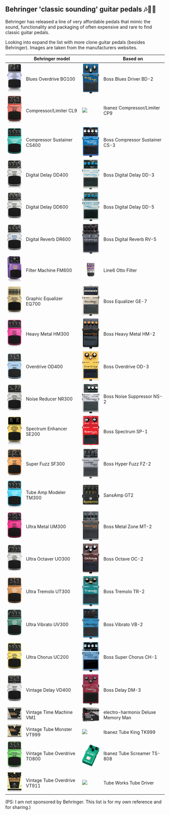 ## Behringer 'classic sounding' guitar pedals :notes::guitar::metal:

Behringer has released a line of very affordable pedals that mimic the sound, functionality and packaging of often expensive and rare to find classic guitar pedals.

Looking into expand the list with more clone guitar pedals (besides Behringer). Images are taken from the manufacturers websites.

|   |  Behringer model                   |                              | Based on
| - | ---------------------------------- | ---------------------------- | - |
| <img src=media/BO100.png  width="100">   | Blues Overdrive BO100      | <img src=media/BD-2.jpg  width="100"> | Boss Blues Driver BD-2
| <img src=media/CL9.png  width="100">   | Compressor/Limiter CL9       | <img src=media/CP9.jpg  width="100"> | Ibanez Compressor/Limiter CP9
| <img src=media/CS400.png  width="100"> | Compressor Sustainer CS400   | <img src=media/CS-3.jpg  width="100"> | Boss Compressor Sustainer CS-3
| <img src=media/DD400.png  width="100"> | Digital Delay DD400          | <img src=media/DD-3.png  width="100"> | Boss Digital Delay DD-3
| <img src=media/DD600.png  width="100"> | Digital Delay DD600          | <img src=media/DD-5.png  width="100"> | Boss Digital Delay DD-5
| <img src=media/DR600.png  width="100"> | Digital Reverb DR600         | <img src=media/RV-5.jpg  width="100"> | Boss Digital Reverb RV-5
| <img src=media/FM600.png  width="100"> | Filter Machine FM600         | <img src=media/OTTO.png  width="100"> | Line6 Otto Filter
| <img src=media/EQ700.png  width="100"> | Graphic Equalizer EQ700      | <img src=media/GE-7.jpg  width="100"> | Boss Equalizer GE-7
| <img src=media/HM300.png  width="100"> | Heavy Metal HM300            | <img src=media/HM-2.png  width="100"> | Boss Heavy Metal HM-2
| <img src=media/OD400.png  width="100"> | Overdrive OD400              | <img src=media/OD-3.jpg  width="100"> | Boss Overdrive OD-3
| <img src=media/NR300.png  width="100"> | Noise Reducer NR300          | <img src=media/NS-2.jpg  width="100"> | Boss Noise Suppressor NS-2
| <img src=media/SE200.png  width="100"> | Spectrum Enhancer SE200      | <img src=media/SP-1.png  width="100"> | Boss Spectrum SP-1
| <img src=media/SF300.png  width="100"> | Super Fuzz SF300             | <img src=media/FZ-2.png  width="100"> | Boss Hyper Fuzz FZ-2
| <img src=media/TM300.png  width="100"> | Tube Amp Modeler TM300       | <img src=media/GT2.png  width="100"> | SansAmp GT2
| <img src=media/UM300.png  width="100"> | Ultra Metal UM300            | <img src=media/MT-2.jpg  width="100"> | Boss Metal Zone MT-2
| <img src=media/UO300.png  width="100"> | Ultra Octaver UO300          | <img src=media/OC-2.jpg  width="100"> | Boss Octave OC-2
| <img src=media/UT300.png  width="100"> | Ultra Tremolo UT300          | <img src=media/TR-2.jpg  width="100"> | Boss Tremolo TR-2
| <img src=media/UV300.png  width="100"> | Ultra Vibrato UV300          | <img src=media/VB-2.png  width="100"> | Boss Vibrato VB-2
| <img src=media/UC200.png  width="100"> | Ultra Chorus UC200           | <img src=media/CH-1.jpg  width="100"> | Boss Super Chorus CH-1
| <img src=media/VD400.png  width="100"> | Vintage Delay VD400          | <img src=media/DM-3.png  width="100"> | Boss Delay DM-3
| <img src=media/VM1.png  width="100">   | Vintage Time Machine VM1     | <img src=media/MM.png  width="100"> | electro-harmonix Deluxe Memory Man
| <img src=media/VT999.png  width="100"> | Vintage Tube Monster VT999   | <img src=media/TK999.jpg  width="100"> | Ibanez Tube King TK999
| <img src=media/TO800.png  width="100"> | Vintage Tube Overdrive TO800 | <img src=media/TS808.png  width="100"> | Ibanez Tube Screamer TS-808
| <img src=media/VT911.png  width="100"> | Vintage Tube Overdrive VT911 | <img src=media/TD.jpg  width="100"> | Tube Works Tube Driver

(PS: I am not sponsored by Behringer. This list is for my own reference and for sharing.)
